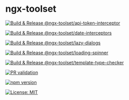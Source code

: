 # ngx-toolset

[![Build & Release @ngx-toolset/api-token-interceptor](https://github.com/SwabianCoder/ngx-toolset/actions/workflows/build_release_api-token-interceptor.yml/badge.svg)](https://github.com/SwabianCoder/ngx-toolset/actions/workflows/build_release_api-token-interceptor.yml)

[![Build & Release @ngx-toolset/date-interceptors](https://github.com/SwabianCoder/ngx-toolset/actions/workflows/build_release_date-interceptors.yml/badge.svg)](https://github.com/SwabianCoder/ngx-toolset/actions/workflows/build_release_date-interceptors.yml)

[![Build & Release @ngx-toolset/lazy-dialogs](https://github.com/SwabianCoder/ngx-toolset/actions/workflows/build_release_lazy-dialogs.yml/badge.svg)](https://github.com/SwabianCoder/ngx-toolset/actions/workflows/build_release_lazy-dialogs.yml)

[![Build & Release @ngx-toolset/loading-spinner](https://github.com/SwabianCoder/ngx-toolset/actions/workflows/build_release_loading-spinner.yml/badge.svg)](https://github.com/SwabianCoder/ngx-toolset/actions/workflows/build_release_loading-spinner.yml)

[![Build & Release @ngx-toolset/template-type-checker](https://github.com/SwabianCoder/ngx-toolset/actions/workflows/build_release_template-type-checker.yml/badge.svg)](https://github.com/SwabianCoder/ngx-toolset/actions/workflows/build_release_template-type-checker.yml)

[![PR validation](https://github.com/SwabianCoder/ngx-toolset/actions/workflows/pr_validation.yml/badge.svg)](https://github.com/SwabianCoder/ngx-toolset/actions/workflows/pr_validation.yml)

[![npm version](https://badge.fury.io/js/@ngx-toolset%2Fapi-token-interceptor.svg)](https://badge.fury.io/js/@ngx-toolset%2Fapi-token-interceptor)

[![License: MIT](https://img.shields.io/badge/License-MIT-yellow.svg)](./LICENSE)
